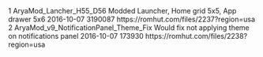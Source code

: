 <?xml version="1.0" encoding="utf-8"?>
 <hash>
<addons>
<addon>
<id>1</id> 
<!-- Use integers only, make them unique --> <name>AryaMod_Lancher_H55_D56</name> 
<!-- The name, simples --> 
<description>Modded Launcher, Home grid 5x5, App drawer 5x6</description> 
<!-- You can use markdown here if you want --> <updated-at>2016-10-07</updated-at> 
<!-- Must be in yyyy-mm-dd format --> <size>3190087</size> 
<!-- filesize in bytes --> 
<download-link> https://romhut.com/files/2237?region=usa </download-link> 
</addon>
<addon>
<id>2</id> 
<!-- Use integers only, make them unique --> <name>AryaMod_v9_NotificationPanel_Theme_Fix</name> 
<!-- The name, simples --> 
<description>Would fix not applying theme on notifications panel</description> 
<!-- You can use markdown here if you want --> <updated-at>2016-10-07</updated-at> 
<!-- Must be in yyyy-mm-dd format --> <size>173930</size> 
<!-- filesize in bytes --> 
<download-link> https://romhut.com/files/2238?region=usa </download-link> 
</addon>
</addons> 
</hash>
